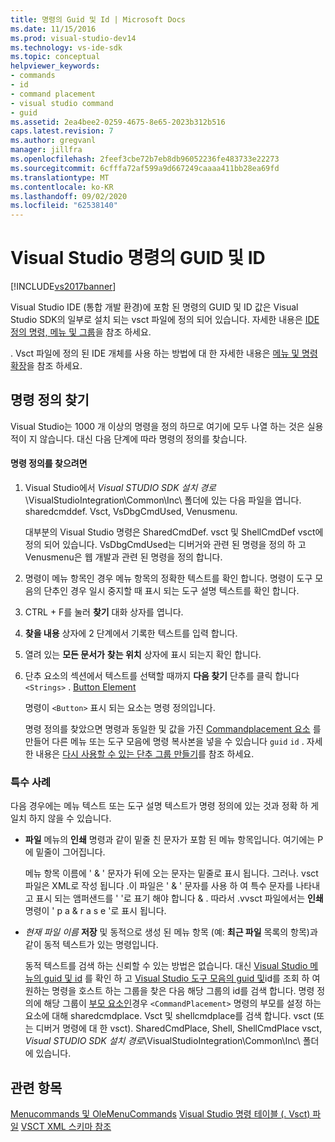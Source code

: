 ```yaml
---
title: 명령의 Guid 및 Id | Microsoft Docs
ms.date: 11/15/2016
ms.prod: visual-studio-dev14
ms.technology: vs-ide-sdk
ms.topic: conceptual
helpviewer_keywords:
- commands
- id
- command placement
- visual studio command
- guid
ms.assetid: 2ea4bee2-0259-4675-8e65-2023b312b516
caps.latest.revision: 7
ms.author: gregvanl
manager: jillfra
ms.openlocfilehash: 2feef3cbe72b7eb8db96052236fe483733e22273
ms.sourcegitcommit: 6cfffa72af599a9d667249caaaa411bb28ea69fd
ms.translationtype: MT
ms.contentlocale: ko-KR
ms.lasthandoff: 09/02/2020
ms.locfileid: "62538140"
---
```

# <a name="guids-and-ids-of-visual-studio-commands"></a>Visual Studio 명령의 GUID 및 ID
[!INCLUDE[vs2017banner](../../includes/vs2017banner.md)]

Visual Studio IDE (통합 개발 환경)에 포함 된 명령의 GUID 및 ID 값은 Visual Studio SDK의 일부로 설치 되는 vsct 파일에 정의 되어 있습니다. 자세한 내용은 [IDE 정의 명령, 메뉴 및 그룹](../../extensibility/internals/ide-defined-commands-menus-and-groups.md)을 참조 하세요.

 . Vsct 파일에 정의 된 IDE 개체를 사용 하는 방법에 대 한 자세한 내용은 [메뉴 및 명령 확장](../../extensibility/extending-menus-and-commands.md)을 참조 하세요.

## <a name="finding-a-command-definition"></a>명령 정의 찾기
 Visual Studio는 1000 개 이상의 명령을 정의 하므로 여기에 모두 나열 하는 것은 실용적이 지 않습니다. 대신 다음 단계에 따라 명령의 정의를 찾습니다.

#### <a name="to-locate-a-command-definition"></a>명령 정의를 찾으려면

1. Visual Studio에서 *Visual STUDIO SDK 설치 경로*\VisualStudioIntegration\Common\Inc\ 폴더에 있는 다음 파일을 엽니다. sharedcmddef. Vsct, VsDbgCmdUsed, Venusmenu.

    대부분의 Visual Studio 명령은 SharedCmdDef. vsct 및 ShellCmdDef vsct에 정의 되어 있습니다. VsDbgCmdUsed는 디버거와 관련 된 명령을 정의 하 고 Venusmenu은 웹 개발과 관련 된 명령을 정의 합니다.

2. 명령이 메뉴 항목인 경우 메뉴 항목의 정확한 텍스트를 확인 합니다. 명령이 도구 모음의 단추인 경우 일시 중지할 때 표시 되는 도구 설명 텍스트를 확인 합니다.

3. CTRL + F를 눌러 **찾기** 대화 상자를 엽니다.

4. **찾을 내용** 상자에 2 단계에서 기록한 텍스트를 입력 합니다.

5. 열려 있는 **모든 문서가** **찾는 위치** 상자에 표시 되는지 확인 합니다.

6. 단추 요소의 섹션에서 텍스트를 선택할 때까지 **다음 찾기** 단추를 클릭 합니다 `<Strings>` . [Button Element](../../extensibility/button-element.md)

    명령이 `<Button>` 표시 되는 요소는 명령 정의입니다.

   명령 정의를 찾았으면 명령과 동일한 및 값을 가진 [Commandplacement 요소](../../extensibility/commandplacement-element.md) 를 만들어 다른 메뉴 또는 도구 모음에 명령 복사본을 넣을 수 있습니다 `guid` `id` . 자세한 내용은 [다시 사용할 수 있는 단추 그룹 만들기](../../extensibility/creating-reusable-groups-of-buttons.md)를 참조 하세요.

### <a name="special-cases"></a>특수 사례
 다음 경우에는 메뉴 텍스트 또는 도구 설명 텍스트가 명령 정의에 있는 것과 정확 하 게 일치 하지 않을 수 있습니다.

- **파일** 메뉴의 **인쇄** 명령과 같이 밑줄 친 문자가 포함 된 메뉴 항목입니다. 여기에는 P에 밑줄이 그어집니다.

     메뉴 항목 이름에 ' & ' 문자가 뒤에 오는 문자는 밑줄로 표시 됩니다. 그러나. vsct 파일은 XML로 작성 됩니다 .이 파일은 ' & ' 문자를 사용 하 여 특수 문자를 나타내고 표시 되는 앰퍼샌드를 ' '로 표기 해야 합니다 &amp; . 따라서 .vvsct 파일에서는 **인쇄** 명령이 ' p a &amp; r a s e '로 표시 됩니다.

- *현재 파일 이름* **저장** 및 동적으로 생성 된 메뉴 항목 (예: **최근 파일** 목록의 항목)과 같이 동적 텍스트가 있는 명령입니다.

     동적 텍스트를 검색 하는 신뢰할 수 있는 방법은 없습니다. 대신 [Visual Studio 메뉴의 guid 및 id](../../extensibility/internals/guids-and-ids-of-visual-studio-menus.md) 를 확인 하 고 [Visual Studio 도구 모음의 guid 및](../../extensibility/internals/guids-and-ids-of-visual-studio-toolbars.md)id를 조회 하 여 원하는 명령을 호스트 하는 그룹을 찾은 다음 해당 그룹의 id를 검색 합니다. 명령 정의에 해당 그룹이 [부모 요소인](../../extensibility/parent-element.md)경우 `<CommandPlacement>` 명령의 부모를 설정 하는 요소에 대해 sharedcmdplace. Vsct 및 shellcmdplace를 검색 합니다. vsct (또는 디버거 명령에 대 한 vsct). SharedCmdPlace, Shell, ShellCmdPlace vsct, *Visual STUDIO SDK 설치 경로*\VisualStudioIntegration\Common\Inc\ 폴더에 있습니다.

## <a name="see-also"></a>관련 항목
 [Menucommands 및 OleMenuCommands](../../misc/menucommands-vs-olemenucommands.md) [Visual Studio 명령 테이블 (. Vsct) 파일](../../extensibility/internals/visual-studio-command-table-dot-vsct-files.md) [VSCT XML 스키마 참조](../../extensibility/vsct-xml-schema-reference.md)
